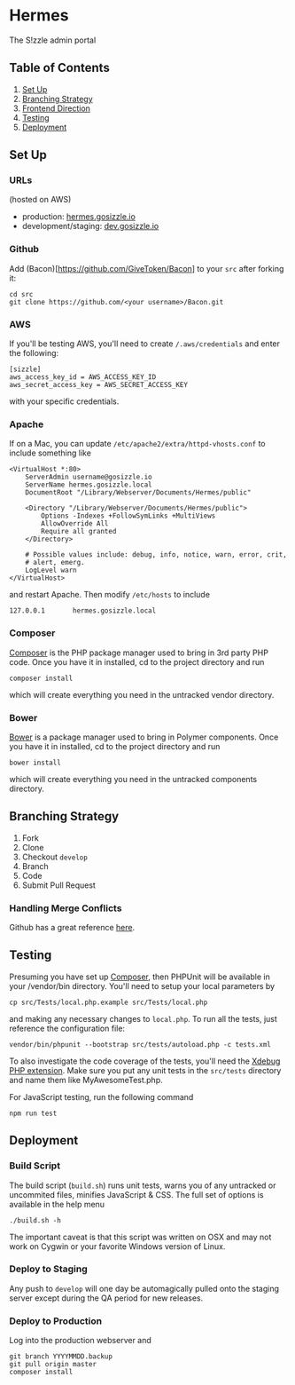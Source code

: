 # Hermes

The S!zzle admin portal

## Table of Contents
1. [Set Up](#set-up)
1. [Branching Strategy](#branching)
1. [Frontend Direction](#frontend)
1. [Testing](#testing)
1. [Deployment](#deployment)

## <a id="set-up"></a>Set Up

### URLs
(hosted on AWS)
- production: [hermes.gosizzle.io](https://hermes.gosizzle.io/)
- development/staging: [dev.gosizzle.io](http://dev.gosizzle.io)


### Github

Add (Bacon)[https://github.com/GiveToken/Bacon] to your `src` after forking it:

    cd src
    git clone https://github.com/<your username>/Bacon.git

### AWS

If you'll be testing AWS, you'll need to create `/.aws/credentials` and enter the following:

    [sizzle]
    aws_access_key_id = AWS_ACCESS_KEY_ID
    aws_secret_access_key = AWS_SECRET_ACCESS_KEY

with your specific credentials.

### Apache

If on a Mac, you can update `/etc/apache2/extra/httpd-vhosts.conf` to include something like

    <VirtualHost *:80>
        ServerAdmin username@gosizzle.io
        ServerName hermes.gosizzle.local
        DocumentRoot "/Library/Webserver/Documents/Hermes/public"

        <Directory "/Library/Webserver/Documents/Hermes/public">
            Options -Indexes +FollowSymLinks +MultiViews
            AllowOverride All
            Require all granted
        </Directory>

        # Possible values include: debug, info, notice, warn, error, crit,
        # alert, emerg.
        LogLevel warn
    </VirtualHost>

and restart Apache. Then modify `/etc/hosts` to include

    127.0.0.1       hermes.gosizzle.local

### <a id="composer"></a>Composer

[Composer](https://getcomposer.org/) is the PHP package manager used to bring in
3rd party PHP code. Once you have it in installed, cd to the project directory and
run

    composer install

which will create everything you need in the untracked vendor directory.

### <a id="bower"></a>Bower

[Bower](http://bower.io/) is a package manager used to bring in Polymer
components. Once you have it in installed, cd to the project directory and
run

    bower install

which will create everything you need in the untracked components directory.

## <a id="branching"></a>Branching Strategy

1) Fork  
2) Clone  
3) Checkout `develop`  
4) Branch  
5) Code  
6) Submit Pull Request  

### Handling Merge Conflicts

Github has a great reference [here](https://help.github.com/articles/resolving-a-merge-conflict-from-the-command-line/).

## <a id="testing"></a>Testing

Presuming you have set up [Composer](#composer), then PHPUnit will be available
in your /vendor/bin directory. You'll need to setup your local parameters by

    cp src/Tests/local.php.example src/Tests/local.php

and making any necessary changes to `local.php`. To run all the tests, just reference the
configuration file:

    vendor/bin/phpunit --bootstrap src/tests/autoload.php -c tests.xml

To also investigate the code coverage of the tests, you'll need the
[Xdebug PHP extension](http://xdebug.org/docs/install).
Make sure you put any unit tests in the `src/tests` directory and name them like
MyAwesomeTest.php.

For JavaScript testing, run the following command

    npm run test

## <a id="deployment"></a>Deployment

### Build Script
The build script (`build.sh`) runs unit tests, warns you of any untracked or
uncommited files, minifies JavaScript & CSS.
The full set of options is available in the help menu

    ./build.sh -h

The important caveat is that this script was written on OSX and may not work on
Cygwin or your favorite Windows version of Linux.

### <a id="deploy-staging"></a>Deploy to Staging

Any push to `develop` will one day be automagically pulled onto the staging server except
during the QA period for new releases.

### <a id="deploy-production"></a>Deploy to Production

Log into the production webserver and

    git branch YYYYMMDD.backup
    git pull origin master
    composer install

